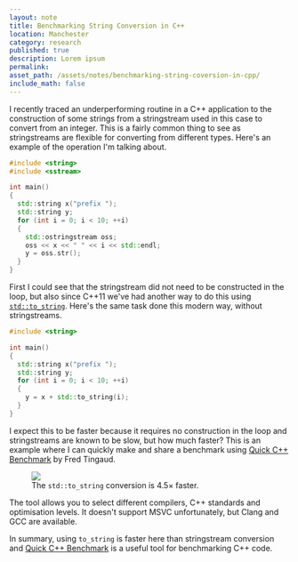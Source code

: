 ```yaml
---
layout: note
title: Benchmarking String Conversion in C++
location: Manchester
category: research
published: true
description: Lorem ipsum
permalink:
asset_path: /assets/notes/benchmarking-string-coversion-in-cpp/
include_math: false
---
```


I recently traced an underperforming routine in a C++ application to the
construction of some strings from a stringstream used in this case to convert
from an integer. This is a fairly common thing to see as stringstreams are
flexible for converting from different types. Here's an example of the operation
I'm talking about.

```cpp
#include <string>
#include <sstream>

int main()
{
  std::string x("prefix ");
  std::string y;
  for (int i = 0; i < 10; ++i)
  {
    std::ostringstream oss;
    oss << x << " " << i << std::endl;
    y = oss.str();
  }
}
```

First I could see that the stringstream did not need to be constructed in the
loop, but also since C++11 we've had another way to do this using
[`std::to_string`][tostr]. Here's the same task done this modern way, without
stringstreams.

```cpp
#include <string>

int main()
{
  std::string x("prefix ");
  std::string y;
  for (int i = 0; i < 10; ++i)
  {
    y = x + std::to_string(i);
  }
}
```
I expect this to be faster because it requires no construction in the loop and
stringstreams are known to be slow, but how much faster? This is an example
where I can quickly make and share a benchmark using [Quick C++
Benchmark][quickbench] by Fred Tingaud.

<figure>
<a href="http://quick-bench.com/QJoZTFsTxiP3I-1tOkVC4SzNsqU">
<img class="text-framed" 
    src="{{ page.asset_path }}QJoZTFsTxiP3I-1tOkVC4SzNsqU.png" />
</a>
<figcaption>The <code>std::to_string</code> conversion is 4.5&times; faster.
</figcaption>
</figure>

The tool allows you to select different compilers, C++ standards and
optimisation levels. It doesn't support MSVC unfortunately, but Clang and
GCC are available.

In summary, using `to_string` is faster here than stringstream conversion and
[Quick C++ Benchmark][quickbench] is a useful tool for benchmarking C++ code.

[tostr]: https://en.cppreference.com/w/cpp/string/basic_string/to_string
[quickbench]: http://quick-bench.com/QJoZTFsTxiP3I-1tOkVC4SzNsqU

